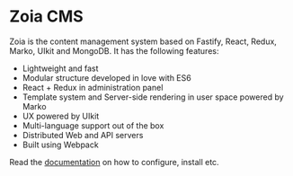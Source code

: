 # Zoia CMS

Zoia is the content management system based on Fastify, React, Redux, Marko, UIkit and MongoDB. It has the following features:

* Lightweight and fast
* Modular structure developed in love with ES6
* React + Redux in administration panel
* Template system and Server-side rendering in user space powered by Marko
* UX powered by UIkit
* Multi-language support out of the box
* Distributed Web and API servers
* Built using Webpack

Read the [documentation](docs/index.md) on how to configure, install etc.
